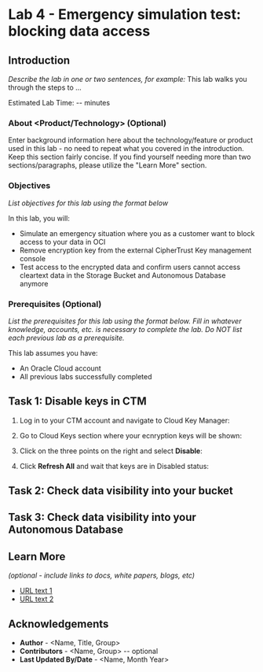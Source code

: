 # Lab 4 - Emergency simulation test: blocking data access

## Introduction

*Describe the lab in one or two sentences, for example:* This lab walks you through the steps to ...

Estimated Lab Time: -- minutes

### About <Product/Technology> (Optional)
Enter background information here about the technology/feature or product used in this lab - no need to repeat what you covered in the introduction. Keep this section fairly concise. If you find yourself needing more than two sections/paragraphs, please utilize the "Learn More" section.

### Objectives

*List objectives for this lab using the format below*

In this lab, you will:
* Simulate an emergency situation where you as a customer want to block access to your data in OCI
* Remove encryption key from the external CipherTrust Key management console
* Test access to the encrypted data and confirm users cannot access cleartext data in the Storage Bucket and Autonomous Database anymore

### Prerequisites (Optional)

*List the prerequisites for this lab using the format below. Fill in whatever knowledge, accounts, etc. is necessary to complete the lab. Do NOT list each previous lab as a prerequisite.*

This lab assumes you have:
* An Oracle Cloud account
* All previous labs successfully completed


## Task 1: Disable keys in CTM

1. Log in to your CTM account and navigate to Cloud Key Manager:

2. Go to Cloud Keys section where your ecnryption keys will be shown:

3. Click on the three points on the right and select **Disable**:

4. Click **Refresh All** and wait that keys are in Disabled status:


## Task 2: Check data visibility into your bucket


## Task 3: Check data visibility into your Autonomous Database




 
## Learn More

*(optional - include links to docs, white papers, blogs, etc)*

* [URL text 1](http://docs.oracle.com)
* [URL text 2](http://docs.oracle.com)

## Acknowledgements
* **Author** - <Name, Title, Group>
* **Contributors** -  <Name, Group> -- optional
* **Last Updated By/Date** - <Name, Month Year>
